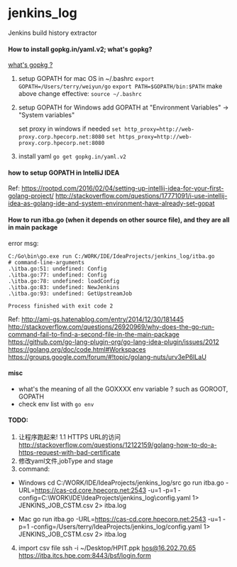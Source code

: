 # jenkins_log
Jenkins build history extractor

#### How to install gopkg.in/yaml.v2; what's gopkg?
[what's gopkg ?](http://blog.csdn.net/siddontang/article/details/38083159)

1. setup GOPATH for mac OS in ~/.bashrc
    `export GOPATH=/Users/terry/weiyun/go`
    `export PATH=$GOPATH/bin:$PATH`
    make above change effective: `source ~/.bashrc`

2. setup GOPATH for Windows
   add GOPATH at "Environment Variables" -> "System variables"

    set proxy in windows if needed
    `set http_proxy=http://web-proxy.corp.hpecorp.net:8080`
    `set https_proxy=http://web-proxy.corp.hpecorp.net:8080`

3. install yaml `go get gopkg.in/yaml.v2`

#### how to setup GOPATH in IntelliJ IDEA
Ref:
https://rootpd.com/2016/02/04/setting-up-intellij-idea-for-your-first-golang-project/ 
http://stackoverflow.com/questions/17771091/i-use-intellij-idea-as-golang-ide-and-system-environment-have-already-set-gopat

#### How to run itba.go (when it depends on other source file), and they are all in main package
error msg:

    C:/Go\bin\go.exe run C:/WORK/IDE/IdeaProjects/jenkins_log/itba.go
    # command-line-arguments
    .\itba.go:51: undefined: Config
    .\itba.go:77: undefined: Config
    .\itba.go:78: undefined: loadConfig
    .\itba.go:83: undefined: NewJenkins
    .\itba.go:93: undefined: GetUpstreamJob
    
    Process finished with exit code 2
Ref: 
http://ami-gs.hatenablog.com/entry/2014/12/30/181445
http://stackoverflow.com/questions/26920969/why-does-the-go-run-command-fail-to-find-a-second-file-in-the-main-package
https://github.com/go-lang-plugin-org/go-lang-idea-plugin/issues/2012
https://golang.org/doc/code.html#Workspaces
https://groups.google.com/forum/#!topic/golang-nuts/urv3eP6ILaU

#### misc
- what's the meaning of all the GOXXXX env variable ? such as GOROOT, GOPATH
- check env list with `go env`

#### TODO:
1. 让程序跑起来!
   1.1 HTTPS URL的访问 http://stackoverflow.com/questions/12122159/golang-how-to-do-a-https-request-with-bad-certificate
2. 修改yaml文件,jobType and stage
3. command:
- Windows
   cd C:/WORK/IDE/IdeaProjects/jenkins_log/src
   go run itba.go -URL=https://cas-cd.core.hpecorp.net:2543 -u=1 -p=1 -config=C:\WORK\IDE\IdeaProjects\jenkins_log\config.yaml 1> JENKINS_JOB_CSTM.csv 2> itba.log
   
- Mac
   go run itba.go -URL=https://cas-cd.core.hpecorp.net:2543 -u=1 -p=1 -config=/Users/terry/IdeaProjects/jenkins_log/config.yaml 1> JENKINS_JOB_CSTM.csv 2> itba.log

4. import csv file
   ssh -i ~/Desktop/HPIT.ppk  hos@16.202.70.65
   https://itba.itcs.hpe.com:8443/bsf/login.form